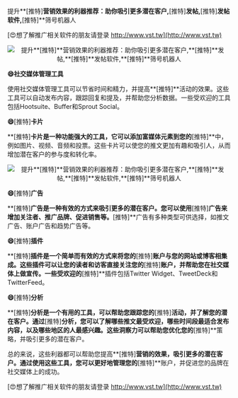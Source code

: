 提升**[推特]**营销效果的利器推荐：助你吸引更多潜在客户,**[推特]**发帖,**[推特]**发帖软件,**[推特]**筛号机器人

[😍想了解推广相关软件的朋友请登录 http://www.vst.tw](http://www.vst.tw)

 <center><img src="https://vst.tw/MP4/tuiguang/png/3.png" alt="提升**[推特]**营销效果的利器推荐：助你吸引更多潜在客户,**[推特]**发帖,**[推特]**发帖软件,**[推特]**筛号机器人"></center>

**😄社交媒体管理工具**

使用社交媒体管理工具可以节省时间和精力，并提高**[推特]**活动的效果。这些工具可以自动发布内容，跟踪回复和提及，并帮助您分析数据。一些受欢迎的工具包括Hootsuite、Buffer和Sprout Social。

**😄**[推特]**卡片**

**[推特]**卡片是一种功能强大的工具，它可以添加富媒体元素到您的**[推特]**中，例如图片、视频、音频和投票。这些卡片可以使您的推文更加有趣和吸引人，从而增加潜在客户的参与度和转化率。

 <center><img src="https://vst.tw/MP4/tuiguang/png/0.png" alt="提升**[推特]**营销效果的利器推荐：助你吸引更多潜在客户,**[推特]**发帖,**[推特]**发帖软件,**[推特]**筛号机器人"></center>

**😄**[推特]**广告**

**[推特]**广告是一种有效的方式来吸引更多的潜在客户。您可以使用**[推特]**广告来增加关注者、推广品牌、促进销售等。**[推特]**广告有多种类型可供选择，如推文广告、账户广告和趋势广告等。

**😄**[推特]**插件**

**[推特]**插件是一个简单而有效的方式来将您的**[推特]**账户与您的网站或博客相集成。这些插件可以让您的读者和访客直接关注您的**[推特]**账户，并帮助您在社交媒体上做宣传。一些受欢迎的**[推特]**插件包括Twitter Widget、TweetDeck和TwitterFeed。

**😄**[推特]**分析**

**[推特]**分析是一个有用的工具，可以帮助您跟踪您的**[推特]**活动，并了解您的潜在客户。通过**[推特]**分析，您可以了解哪些推文最受欢迎，哪些时间段最适合发布内容，以及哪些地区的人最感兴趣。这些洞察力可以帮助您优化您的**[推特]**策略，并吸引更多的潜在客户。

总的来说，这些利器都可以帮助您提高**[推特]**营销的效果，吸引更多的潜在客户。通过使用这些工具，您可以更好地管理您的**[推特]**账户，并促进您的品牌在社交媒体上的成功。

[😍想了解推广相关软件的朋友请登录 http://www.vst.tw](http://www.vst.tw)



